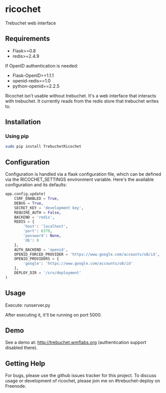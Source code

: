 ricochet
=======

Trebuchet web interface

Requirements
------------

* Flask>=0.8
* redis>=2.4.9

If OpenID authentication is needed:

* Flask-OpenID==1.1.1
* openid-redis==1.0
* python-openid==2.2.5

Ricochet isn't usable without trebuchet. It's a web interface that interacts
with trebuchet. It currently reads from the redis store that trebuchet writes
to.

Installation
------------

### Using pip ###

```bash
sudo pip install TrebuchetRicochet
```

Configuration
-------------

Configuration is handled via a flask configuration file, which can be defined
via the RICOCHET_SETTINGS environment variable. Here's the available
configuration and its defaults:

```python
app.config.update(
    CSRF_ENABLED = True,
    DEBUG = True,
    SECRET_KEY = 'development key',
    REQUIRE_AUTH = False,
    BACKEND = 'redis',
    REDIS = {
        'host': 'localhost',
        'port': 6379,
        'password': None,
        'db': 0
    },
    AUTH_BACKEND = 'openid',
    OPENID_FORCED_PROVIDER = 'https://www.google.com/accounts/o8/id',
    OPENID_PROVIDERS = {
        'google': 'https://www.google.com/accounts/o8/id'
    },
    DEPLOY_DIR = '/srv/deployment'
)
```

Usage
-----

Execute: runserver.py

After executing it, it'll be running on port 5000.

Demo
----

See a demo at: http://trebuchet.wmflabs.org (authentication support disabled
there).

Getting Help
------------

For bugs, please use the github issues tracker for this project. To discuss usage or development of ricochet, please join me on #trebuchet-deploy on Freenode.
